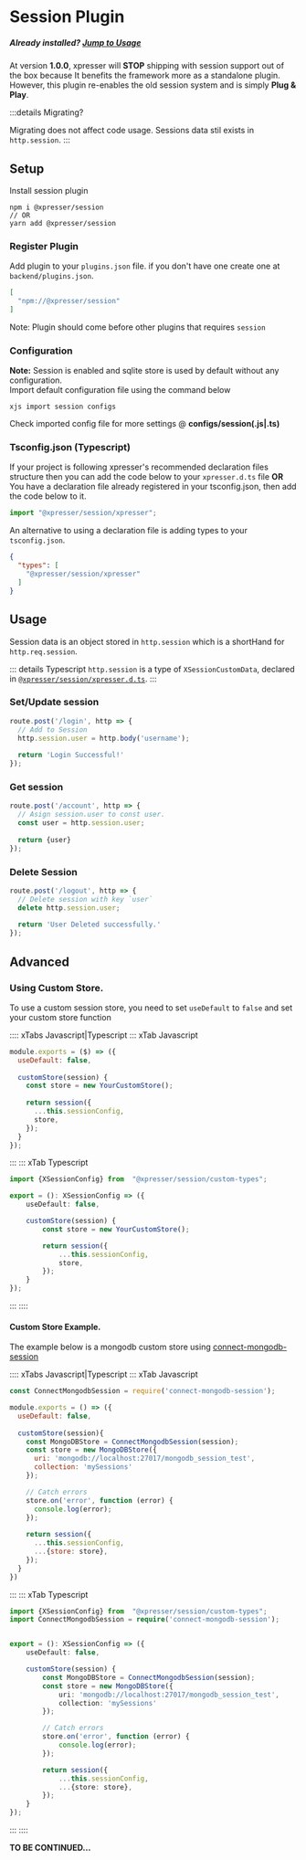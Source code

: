 # Session Plugin

##### Already installed? [Jump to Usage](#usage)

At version **1.0.0**, xpresser will **STOP** shipping with session support out of the box because It benefits the
framework more as a standalone plugin.
<br/>However, this plugin re-enables the old session system and is simply **Plug & Play**.

:::details Migrating?

Migrating does not affect code usage. Sessions data stil exists in `http.session`.
:::

## Setup

Install session plugin

```shell
npm i @xpresser/session
// OR
yarn add @xpresser/session
```

### Register Plugin

Add plugin to your `plugins.json` file. if you don't have one create one at `backend/plugins.json`.

```json
[
  "npm://@xpresser/session"
]
```

Note: Plugin should come before other plugins that requires `session`

### Configuration

**Note:** Session is enabled and sqlite store is used by default without any configuration. <br/>
Import default configuration file using the command below

```shell
xjs import session configs
```

Check imported config file for more settings @ **configs/session(.js|.ts)**

### Tsconfig.json (Typescript)

If your project is following xpresser's recommended declaration files structure then you can add the code below to
your `xpresser.d.ts` file **OR** You have a declaration file already registered in your tsconfig.json, then add the code
below to it.

```typescript
import "@xpresser/session/xpresser";
```

An alternative to using a declaration file is adding types to your `tsconfig.json`.

```json
{
  "types": [
    "@xpresser/session/xpresser"
  ]
}
```

## Usage

Session data is an object stored in `http.session` which is a shortHand for `http.req.session`.

::: details Typescript
`http.session` is a type of `XSessionCustomData`, declared
in [`@xpresser/session/xpresser.d.ts`](https://github.com/xpresserjs/session/blob/master/xpresser.d.ts).
:::

### Set/Update session

```javascript
route.post('/login', http => {
  // Add to Session
  http.session.user = http.body('username');
  
  return 'Login Successful!'
});
```

### Get session

```javascript
route.post('/account', http => {
  // Asign session.user to const user.
  const user = http.session.user;
  
  return {user}
});
```

### Delete Session

```javascript
route.post('/logout', http => {
  // Delete session with key `user`
  delete http.session.user;
  
  return 'User Deleted successfully.'
});
```

## Advanced

### Using Custom Store.

To use a custom session store, you need to set `useDefault` to `false` and set your custom store function

:::: xTabs Javascript|Typescript
::: xTab Javascript
```javascript
module.exports = ($) => ({
  useDefault: false,
  
  customStore(session) {
    const store = new YourCustomStore();
    
    return session({
      ...this.sessionConfig,
      store,
    });
  }
});
```
:::
::: xTab Typescript
```typescript
import {XSessionConfig} from  "@xpresser/session/custom-types";

export = (): XSessionConfig => ({
    useDefault: false,

    customStore(session) {
        const store = new YourCustomStore();

        return session({
            ...this.sessionConfig,
            store,
        });
    }
});
```
:::
::::

#### Custom Store Example.
The example below is a mongodb custom store using [connect-mongodb-session](https://npmjs.org/package/connect-mongodb-session)

:::: xTabs Javascript|Typescript
::: xTab Javascript
```javascript
const ConnectMongodbSession = require('connect-mongodb-session');

module.exports = () => ({
  useDefault: false,
  
  customStore(session){
    const MongoDBStore = ConnectMongodbSession(session);
    const store = new MongoDBStore({
      uri: 'mongodb://localhost:27017/mongodb_session_test',
      collection: 'mySessions'
    });

    // Catch errors
    store.on('error', function (error) {
      console.log(error);
    });
  
    return session({
      ...this.sessionConfig,
      ...{store: store},
    });
  }
})
```
:::
::: xTab Typescript
```typescript
import {XSessionConfig} from  "@xpresser/session/custom-types";
import ConnectMongodbSession = require('connect-mongodb-session');


export = (): XSessionConfig => ({
    useDefault: false,

    customStore(session) {
        const MongoDBStore = ConnectMongodbSession(session);
        const store = new MongoDBStore({
            uri: 'mongodb://localhost:27017/mongodb_session_test',
            collection: 'mySessions'
        });

        // Catch errors
        store.on('error', function (error) {
            console.log(error);
        });

        return session({
            ...this.sessionConfig,
            ...{store: store},
        });
    }
});
```
:::
::::

**TO BE CONTINUED...**